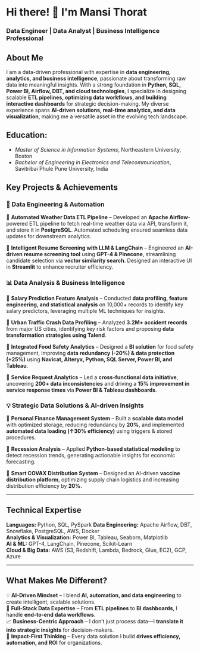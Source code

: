 
# **Hi there! 👋 I'm Mansi Thorat**  
### **Data Engineer | Data Analyst | Business Intelligence Professional**  

## **About Me**  
I am a data-driven professional with expertise in **data engineering, analytics, and business intelligence**, passionate about transforming raw data into meaningful insights. With a strong foundation in **Python, SQL, Power BI, Airflow, DBT, and cloud technologies**, I specialize in designing scalable **ETL pipelines, optimizing data workflows, and building interactive dashboards** for strategic decision-making. My diverse experience spans **AI-driven solutions, real-time analytics, and data visualization**, making me a versatile asset in the evolving tech landscape.

## **Education**:
  - *Master of Science in Information Systems*, Northeastern University, Boston
  - *Bachelor of Engineering in Electronics and Telecommunication*, Savitribai Phule Pune University, India

## **Key Projects & Achievements**  
### **🚀 Data Engineering & Automation**  
🔹 **Automated Weather Data ETL Pipeline** – Developed an **Apache Airflow**-powered ETL pipeline to fetch real-time weather data via API, transform it, and store it in **PostgreSQL**. Automated scheduling ensured seamless data updates for downstream analytics.  

🔹 **Intelligent Resume Screening with LLM & LangChain** – Engineered an **AI-driven resume screening tool** using **GPT-4 & Pinecone**, streamlining candidate selection via **vector similarity search**. Designed an interactive UI in **Streamlit** to enhance recruiter efficiency.  

### **📊 Data Analysis & Business Intelligence**  
🔹 **Salary Prediction Feature Analysis** – Conducted **data profiling, feature engineering, and statistical analysis** on 10,000+ records to identify key salary predictors, leveraging multiple ML techniques for insights.  

🔹 **Urban Traffic Crash Data Profiling** – Analyzed **3.2M+ accident records** from major US cities, identifying key risk factors and proposing **data transformation strategies using Talend**.  

🔹 **Integrated Food Safety Analytics** – Designed a **BI solution** for food safety management, improving **data redundancy (-20%) & data protection (+25%)** using **Navicat, Alteryx, Python, SQL Server, Power BI, and Tableau**.  

🔹 **Service Request Analytics** – Led a **cross-functional data initiative**, uncovering **200+ data inconsistencies** and driving a **15% improvement in service response times** via **Power BI & Tableau dashboards**.  

### **💡 Strategic Data Solutions & AI-driven Insights**  
🔹 **Personal Finance Management System** – Built a **scalable data model** with optimized storage, reducing redundancy by **20%**, and implemented **automated data loading (↑30% efficiency)** using triggers & stored procedures.  

🔹 **Recession Analysis** – Applied **Python-based statistical modeling** to detect recession trends, generating actionable insights for economic forecasting.  

🔹 **Smart COVAX Distribution System** – Designed an AI-driven **vaccine distribution platform**, optimizing supply chain logistics and increasing distribution efficiency by **20%**.  

---

## **Technical Expertise**  
**Languages:** Python, SQL, PySpark
**Data Engineering:** Apache Airflow, DBT, Snowflake, PostgreSQL, AWS, Docker  
**Analytics & Visualization:** Power BI, Tableau, Seaborn, Matplotlib  
**AI & ML:** GPT-4, LangChain, Pinecone, Scikit-Learn  
**Cloud & Big Data:** AWS (S3, Redshift, Lambda, Bedrock, Glue, EC2), GCP, Azure  

---

## **What Makes Me Different?**  
💡 **AI-Driven Mindset** – I blend **AI, automation, and data engineering** to create intelligent, scalable solutions.  
🚀 **Full-Stack Data Expertise** – From **ETL pipelines** to **BI dashboards**, I handle **end-to-end data workflows**.  
📈 **Business-Centric Approach** – I don’t just process data—I **translate it into strategic insights** for decision-makers.  
🎯 **Impact-First Thinking** – Every data solution I build **drives efficiency, automation, and ROI** for organizations.  
